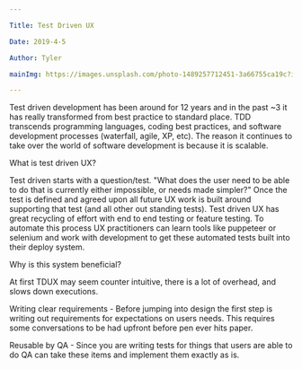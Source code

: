 ```yaml
---

Title: Test Driven UX

Date: 2019-4-5

Author: Tyler

mainImg: https://images.unsplash.com/photo-1489257712451-3a66755ca19c?ixlib=rb-1.2.1&ixid=eyJhcHBfaWQiOjEyMDd9&auto=format&fit=crop&w=700&q=80s

---
```




Test driven development has been around for 12 years and in the past \~3 it has really transformed from best practice to standard place. TDD transcends programming languages, coding best practices, and software development processes (waterfall, agile, XP, etc). The reason it continues to take over the world of software development is because it is scalable.



What is test driven UX?


Test driven starts with a question/test. "What does the user need to be able to do that is currently either impossible, or needs made simpler?" Once the test is defined and agreed upon all future UX work is built around supporting that test (and all other out standing tests). Test driven UX has great recycling of effort with end to end testing or feature testing. To automate this process UX practitioners can learn tools like puppeteer or selenium and work with development to get these automated tests built into their deploy system.

Why is this system beneficial?


At first TDUX may seem counter intuitive, there is a lot of overhead, and slows down executions.



Writing clear requirements - Before jumping into design the first step is writing out requirements for expectations on users needs. This requires some conversations to be had upfront before pen ever hits paper.

Reusable by QA - Since you are writing tests for things that users are able to do QA can take these items and implement them exactly as is.

